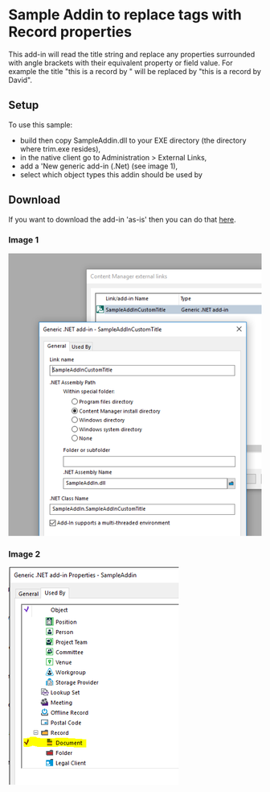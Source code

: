 ﻿# Sample Addin to replace tags with Record properties
This add-in will read the title string and replace any properties surrounded with angle brackets with their equivalent property or field value.  For example the title "this is a record by <Author>" will be replaced by "this is a record by David".



## Setup
To use this sample:
 - build then copy SampleAddin.dll to your EXE directory (the directory where trim.exe resides),
 - in the native client go to Administration > External Links,
 - add a 'New generic add-in (.Net) (see image 1),
 - select which object types this addin should be used by

## Download
If you want to download the add-in 'as-is' then you can do that [here](DLL).

### Image 1
![image 1](addin_dialog.PNG)


### Image 2
![image 2](addin_useby.PNG)
